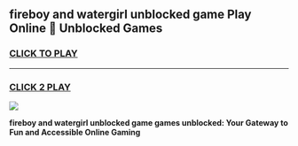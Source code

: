 
## fireboy and watergirl unblocked game Play Online 👋 Unblocked Games
<h3>
<a href="https://premium.freeplayer.one?title=fireboy_and_watergirl_unblocked_game&ref=19F">CLICK TO PLAY</a></h3>
<hr>

<h3>
<a href="https://premium.freeplayer.one?title=fireboy_and_watergirl_unblocked_game&ref=19F">CLICK 2 PLAY</a>
  
</h3>

<a href="https://premium.freeplayer.one?title=fireboy_and_watergirl_unblocked_game&ref=19F"><img src="https://clearcache.store/games.png"></a>


**fireboy and watergirl unblocked game games unblocked: Your Gateway to Fun and Accessible Online Gaming**

